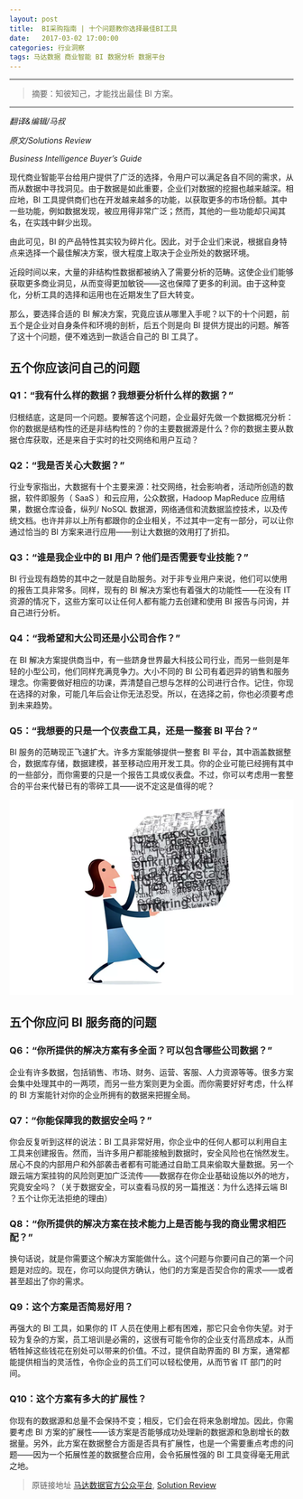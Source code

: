 ```yaml
---
layout: post
title:  BI采购指南 | 十个问题教你选择最佳BI工具
date:   2017-03-02 17:00:00
categories: 行业洞察
tags: 马达数据 商业智能 BI 数据分析 数据平台
---
```


---------
>摘要：知彼知己，才能找出最佳 BI 方案。
--------

*翻译&编辑/马叔*

*原文/Solutions Review*

*Business Intelligence Buyer’s Guide*


现代商业智能平台给用户提供了广泛的选择，令用户可以满足各自不同的需求，从而从数据中寻找洞见。由于数据是如此重要，企业们对数据的挖掘也越来越深。相应地，BI 工具提供商们也在开发越来越多的功能，以获取更多的市场份额。其中一些功能，例如数据发现，被应用得非常广泛；然而，其他的一些功能却只闻其名，在实践中鲜少出现。


由此可见，BI 的产品特性其实较为碎片化。因此，对于企业们来说，根据自身特点来选择一个最佳解决方案，很大程度上取决于企业所处的数据环境。


近段时间以来，大量的非结构性数据都被纳入了需要分析的范畴。这使企业们能够获取更多商业洞见，从而变得更加敏锐——这也保障了更多的利润。由于这种变化，分析工具的选择和运用也在近期发生了巨大转变。


那么，要选择合适的 BI 解决方案，究竟应该从哪里入手呢？以下的十个问题，前五个是企业对自身条件和环境的剖析，后五个则是向 BI 提供方提出的问题。解答了这十个问题，便不难选到一款适合自己的 BI 工具了。



## 五个你应该问自己的问题


### Q1：“我有什么样的数据？我想要分析什么样的数据？”


归根结底，这是同一个问题。要解答这个问题，企业最好先做一个数据概况分析：你的数据是结构性的还是非结构性的？你的主要数据源是什么？你的数据主要从数据仓库获取，还是来自于实时的社交网络和用户互动？


### Q2：“我是否关心大数据？”

行业专家指出，大数据有十个主要来源：社交网络，社会影响者，活动所创造的数据，软件即服务（ SaaS ）和云应用，公众数据，Hadoop MapReduce 应用结果，数据仓库设备，纵列/ NoSQL 数据源，网络通信和流数据监控技术，以及传统文档。也许并非以上所有都跟你的企业相关，不过其中一定有一部分，可以让你通过恰当的 BI 方案来进行应用——别让大数据的效用打了折扣。


### Q3：“谁是我企业中的 BI 用户？他们是否需要专业技能？”


BI 行业现有趋势的其中之一就是自助服务。对于非专业用户来说，他们可以使用的报告工具非常多。同样，现有的 BI 解决方案也有着强大的功能性——在没有 IT 资源的情况下，这些方案可以让任何人都有能力去创建和使用 BI 报告与问询，并自己进行分析。


### Q4：“我希望和大公司还是小公司合作？”


在 BI 解决方案提供商当中，有一些跻身世界最大科技公司行业，而另一些则是年轻的小型公司，他们同样充满竞争力。大小不同的 BI 公司有着迥异的销售和服务理念。你需要做好相应的功课，弄清楚自己想与怎样的公司进行合作。记住，你现在选择的对象，可能几年后会让你无法忍受。所以，在选择之前，你也必须要考虑到未来趋势。


### Q5：“我想要的只是一个仪表盘工具，还是一整套 BI 平台？”


BI 服务的范畴现正飞速扩大。许多方案能够提供一整套 BI 平台，其中涵盖数据整合，数据库存储，数据建模，甚至移动应用开发工具。你的企业可能已经拥有其中的一些部分，而你需要的只是一个报告工具或仪表盘。不过，你可以考虑用一套整合的平台来代替已有的零碎工具——说不定这是值得的呢？



![alt text](/images/2017/3/2/2.png)



## 五个你应问 BI 服务商的问题


### Q6：“你所提供的解决方案有多全面？可以包含哪些公司数据？”


企业有许多数据，包括销售、市场、财务、运营、客服、人力资源等等。很多方案会集中处理其中的一两项，而另一些方案则更为全面。而你需要好好考虑，什么样的 BI 方案能针对你的企业所拥有的数据来把握全局。


### Q7：“你能保障我的数据安全吗？”


你会反复听到这样的说法：BI 工具非常好用，你企业中的任何人都可以利用自主工具来创建报告。然而，当许多用户都能接触到数据时，安全风险也在悄然发生。居心不良的内部用户和外部袭击者都有可能通过自助工具来偷取大量数据。另一个跟云端方案挂钩的风险则更加广泛流传——数据存在你企业基础设施以外的地方，究竟安全吗？（关于数据安全，可以查看马叔的另一篇推送：为什么选择云端 BI ？五个让你无法拒绝的理由）


### Q8：“你所提供的解决方案在技术能力上是否能与我的商业需求相匹配？”


换句话说，就是你需要这个解决方案能做什么。这个问题与你要问自己的第一个问题是对应的。现在，你可以向提供方确认，他们的方案是否契合你的需求——或者甚至超出了你的需求。


### Q9：这个方案是否简易好用？


再强大的 BI 工具，如果你的 IT 人员在使用上都有困难，那它只会令你失望。对于较为复杂的方案，员工培训是必需的，这很有可能令你的企业支付高昂成本，从而牺牲掉这些钱花在别处可以带来的价值。不过，提供自助界面的 BI 方案，通常都能提供相当的灵活性，令你企业的员工们可以轻松使用，从而节省 IT 部门的时间。


### Q10：这个方案有多大的扩展性？


你现有的数据源和总量不会保持不变；相反，它们会在将来急剧增加。因此，你需要考虑 BI 方案的扩展性——该方案是否能够成功处理新的数据源和急剧增长的数据量。另外，此方案在数据整合方面是否具有扩展性，也是一个需要重点考虑的问题——因为一个拓展性差的数据整合应用，会令拓展性强的 BI 工具变得毫无用武之地。



> 原链接地址 [马达数据官方公众平台](https://mp.weixin.qq.com/s?__biz=MzIyOTEwMDA1Mw==&mid=2650453251&idx=1&sn=895280a5b1f2084208f59cda2c77b1c1&key=6dff9cc562b5e5b3a2219dcf5a87beb0ac367912d2d6230250a5f2f1cf9eff08cbd26eeb1b28a2db58ddcfb69ef42bf5fba0bb857a7964954d84c8c748c47f2569a17224ca06953b89765d310f266e2a&ascene=0&uin=MTgyMDI1MzUwMA%3D%3D&devicetype=iMac+MacBook9%2C1+OSX+OSX+10.12.1+build(16B2555)&version=12000510&nettype=WIFI&fontScale=100&pass_ticket=w%2F77nUh%2FHNecxOn1YITjsV73wA33lRyXO1QxvPs6zb5E%2BCwFkT0S%2FicP38YqOWyp),  [Solution Review](https://solutionsreview.com/business-intelligence/get-a-free-business-intelligence-software-buyers-guide/)

